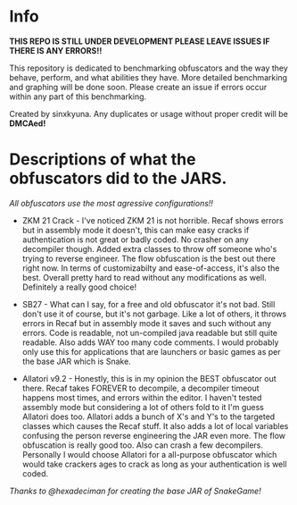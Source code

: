 # Info
**THIS REPO IS STILL UNDER DEVELOPMENT PLEASE LEAVE ISSUES IF THERE IS ANY ERRORS!!**

This repository is dedicated to benchmarking obfuscators and the way they behave, perform, and what abilities they have. More detailed benchmarking and graphing will be done soon. Please create an issue if errors occur within any part of this benchmarking.

Created by sinxkyuna. Any duplicates or usage without proper credit will be **DMCAed!**

# Descriptions of what the obfuscators did to the JARS.

*All obfuscators use the most agressive configurations!!*

* ZKM 21 Crack - I've noticed ZKM 21 is not horrible. Recaf shows errors but in assembly mode it doesn't, this can make easy cracks if authentication is not great or badly coded. No crasher on any decompiler though. Added extra classes to throw off someone who's trying to reverse engineer. The flow obfuscation is the best out there right now. In terms of customizabilty and ease-of-access, it's also the best. Overall pretty hard to read without any modifications as well. Definitely a really good choice!

* SB27 - What can I say, for a free and old obfuscator it's not bad. Still don't use it of course, but it's not garbage. Like a lot of others, it throws errors in Recaf but in assembly mode it saves and such without any errors. Code is readable, not un-compiled java readable but still quite readable. Also adds WAY too many code comments. I would probably only use this for applications that are launchers or basic games as per the base JAR which is Snake.

* Allatori v9.2 - Honestly, this is in my opinion the BEST obfuscator out there. Recaf takes FOREVER to decompile, a decompiler timeout happens most times, and errors within the editor. I haven't tested assembly mode but considering a lot of others fold to it I'm guess Allatori does too. Allatori adds a bunch of X's and Y's to the targeted classes which causes the Recaf stuff. It also adds a lot of local variables confusing the person reverse engineering the JAR even more. The flow obfuscation is really good too. Also can crash a few decompilers. Personally I would choose Allatori for a all-purpose obfuscator which would take crackers ages to crack as long as your authentication is well coded.

*Thanks to @hexadeciman for creating the base JAR of SnakeGame!*
